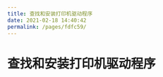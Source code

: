 ```yaml
---
title: 查找和安装打印机驱动程序
date: 2021-02-18 14:40:42
permalink: /pages/fdfc59/
---
```

# 查找和安装打印机驱动程序









